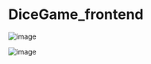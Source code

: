 ﻿# DiceGame_frontend
![image](https://github.com/ajitkmr520/DiceGame_frontend/assets/86512082/46ea0f06-eb5f-4e2c-a72c-3ac605e1faab)

![image](https://github.com/ajitkmr520/DiceGame_frontend/assets/86512082/e269e90d-46c1-40b0-9a87-311969fe30d7)

